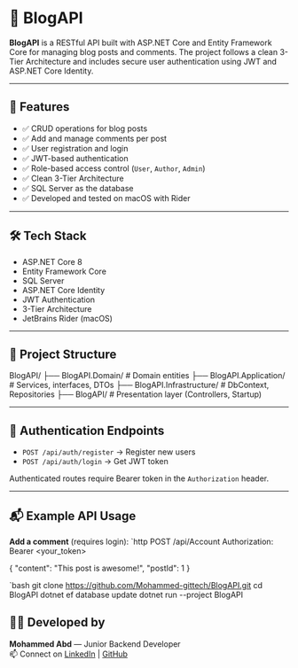 # 📝 BlogAPI

**BlogAPI** is a RESTful API built with ASP.NET Core and Entity Framework Core for managing blog posts and comments. The project follows a clean 3-Tier Architecture and includes secure user authentication using JWT and ASP.NET Core Identity.

---

## 🚀 Features

- ✅ CRUD operations for blog posts
- ✅ Add and manage comments per post
- ✅ User registration and login
- ✅ JWT-based authentication
- ✅ Role-based access control (`User`, `Author`, `Admin`)
- ✅ Clean 3-Tier Architecture
- ✅ SQL Server as the database
- ✅ Developed and tested on macOS with Rider

---

## 🛠️ Tech Stack

- ASP.NET Core 8
- Entity Framework Core
- SQL Server
- ASP.NET Core Identity
- JWT Authentication
- 3-Tier Architecture
- JetBrains Rider (macOS)

---

## 🧱 Project Structure
BlogAPI/
├── BlogAPI.Domain/         # Domain entities
├── BlogAPI.Application/    # Services, interfaces, DTOs
├── BlogAPI.Infrastructure/ # DbContext, Repositories
├── BlogAPI/                # Presentation layer (Controllers, Startup)

---

## 🔐 Authentication Endpoints

- `POST /api/auth/register` → Register new users
- `POST /api/auth/login` → Get JWT token

Authenticated routes require Bearer token in the `Authorization` header.

---

## 📬 Example API Usage

**Add a comment** (requires login):
`http
POST /api/Account
Authorization: Bearer <your_token>

{
"content": "This post is awesome!",
"postId": 1
}

`bash
git clone https://github.com/Mohammed-gittech/BlogAPI.git
cd BlogAPI
dotnet ef database update
dotnet run --project BlogAPI

## 👨‍💻 Developed by

**Mohammed Abd** — Junior Backend Developer  
📫 Connect on [LinkedIn](https://www.linkedin.com/in/mohammed-abed-9163a536b) | [GitHub](https://github.com/Mohammed-gittech)